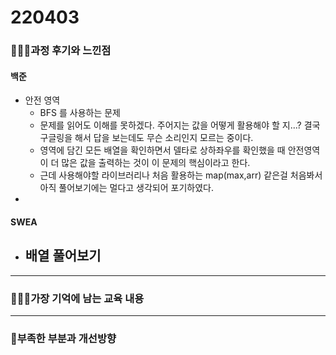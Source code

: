 # 220403

### 👨🏼‍🏫과정 후기와 느낀점

#### 백준

- 안전 영역
  - BFS 를 사용하는 문제
  - 문제를 읽어도 이해를 못하겠다. 주어지는 값을 어떻게 활용해야 할 지...? 결국 구글링을 해서 답을 보는데도 무슨 소리인지 모르는 중이다.
  - 영역에 담긴 모든 배열을 확인하면서 델타로 상하좌우를 확인했을 때 안전영역이 더 많은 값을 출력하는 것이 이 문제의 핵심이라고 한다.
  - 근데 사용해야할 라이브러리나 처음 활용하는 map(max,arr) 같은걸 처음봐서 아직 풀어보기에는 멀다고 생각되어 포기하였다.
- 



#### SWEA

- 배열 풀어보기
  - 

---

### 💁🏼‍♂️가장 기억에 남는 교육 내용



---

### 💫부족한 부분과 개선방향

